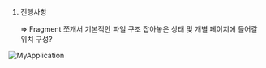1. 진행사항

   => Fragment 쪼개서 기본적인 파일 구조 잡아놓은 상태 및 개별 페이지에 들어갈 위치 구성?

![MyApplication](C:\Users\user\Desktop\MyApplication.PNG)